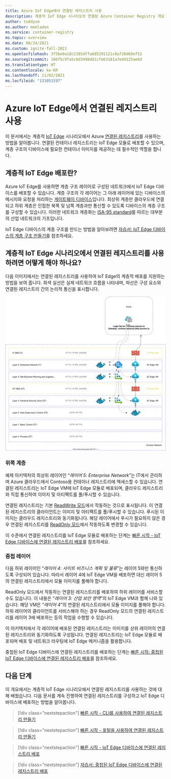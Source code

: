 ```yaml
---
title: Azure IoT Edge에서 연결된 레지스트리 사용
description: 계층적 IoT Edge 시나리오의 연결된 Azure Container Registry 개요
author: toddysm
ms.author: memladen
ms.service: container-registry
ms.topic: overview
ms.date: 08/24/2021
ms.custom: ignite-fall-2021
ms.openlocfilehash: 3f5be0a18c2185dffa685291121c8a730d60ef52
ms.sourcegitcommit: 106f5c9fa5c6d3498dd1cfe63181a7ed4125ae6d
ms.translationtype: HT
ms.contentlocale: ko-KR
ms.lasthandoff: 11/02/2021
ms.locfileid: "131053197"
---
```

# <a name="using-connected-registry-with-azure-iot-edge"></a>Azure IoT Edge에서 연결된 레지스트리 사용

이 문서에서는 계층적 [IoT Edge](../iot-edge/about-iot-edge.md) 시나리오에서 Azure [연결된 레지스트리](intro-connected-registry.md)를 사용하는 방법을 알아봅니다. 연결된 컨테이너 레지스트리는 IoT Edge 모듈로 배포할 수 있으며, 계층 구조의 디바이스에 필요한 컨테이너 이미지를 제공하는 데 필수적인 역할을 합니다.

## <a name="what-is-a-hierarchical-iot-edge-deployment"></a>계층적 IoT Edge 배포란?

Azure IoT Edge를 사용하면 계층 구조 레이어로 구성된 네트워크에서 IoT Edge 디바이스를 배포할 수 있습니다. 계층 구조의 각 레이어는 그 아래 레이어에 있는 디바이스의 메시지와 요청을 처리하는 [게이트웨이 디바이스](../iot-edge/iot-edge-as-gateway.md)입니다. 최상위 계층만 클라우드에 연결되고 하위 계층은 인접한 북쪽 및 남쪽 계층과만 통신할 수 있도록 디바이스의 계층 구조를 구성할 수 있습니다. 이러한 네트워크 계층화는 [ISA-95 standard](https://en.wikipedia.org/wiki/ANSI/ISA-95)를 따르는 대부분의 산업 네트워크의 기초입니다.

IoT Edge 디바이스의 계층 구조를 만드는 방법을 알아보려면 [자습서: IoT Edge 디바이스의 계층 구조 만들기][tutorial-nested-iot-edge]를 참조하세요.

## <a name="how-do-i-use-connected-registry-in-hierarchical-iot-edge-scenarios"></a>계층적 IoT Edge 시나리오에서 연결된 레지스트리를 사용하려면 어떻게 해야 하나요?

다음 이미지에서는 연결된 레지스트리를 사용하여 IoT Edge의 계층적 배포를 지원하는 방법을 보여 줍니다. 회색 실선은 실제 네트워크 흐름을 나타내며, 파선은 구성 요소와 연결된 레지스트리 간의 논리적 통신을 표시합니다.

![연결된 레지스트리 및 계층적 IoT Edge 배포](media/overview-connected-registry-and-iot-edge/connected-registry-iot-edge-overview.svg)

### <a name="top-layer"></a>위쪽 계층

예제 아키텍처의 최상위 레이어인 “*레이어 5: Enterprise Network*”는 IT에서 관리하며 Azure 클라우드에서 Contoso용 컨테이너 레지스트리에 액세스할 수 있습니다. 연결된 레지스트리는 IoT Edge VM에 IoT Edge 모듈로 배포되며, 클라우드 레지스트리와 직접 통신하여 이미지 및 아티팩트를 풀/푸시할 수 있습니다. 

연결된 레지스트리는 기본 [ReadWrite 모드](intro-connected-registry.md#modes)에서 작동하는 것으로 표시됩니다. 이 연결된 레지스트리의 클라이언트는 이미지 및 아티팩트를 풀/푸시할 수 있습니다. 푸시된 이미지는 클라우드 레지스트리와 동기화됩니다. 해당 레이어에서 푸시가 필요하지 않은 경우 연결된 레지스트리를 [ReadOnly 모드](intro-connected-registry.md#modes)에서 작동하도록 변경할 수 있습니다.

이 수준에서 연결된 레지스트리를 IoT Edge 모듈로 배포하는 단계는 [빠른 시작 - IoT Edge 디바이스에 연결된 레지스트리 배포][quickstart-deploy-connected-registry-iot-edge-cli]를 참조하세요.

### <a name="nested-layers"></a>중첩 레이어

다음 하위 레이어인 “*레이어 4: 사이트 비즈니스 계획 및 물류*”는 레이어 5와만 통신하도록 구성되어 있습니다. 따라서 레이어 4에 IoT Edge VM을 배포하면 대신 레이어 5의 연결된 레지스트리에서 모듈 이미지를 풀해야 합니다. 

ReadOnly 모드에서 작동하는 연결된 레지스트리를 배포하여 하위 레이어를 서비스할 수도 있습니다. 이 내용은 “*레이어 3: 산업 보안 영역*”의 IoT Edge VM과 함께 나와 있습니다. 해당 VM은 “*레이어 4*”의 연결된 레지스트리에서 모듈 이미지를 풀해야 합니다. 하위 레이어의 클라이언트를 서비스해야 하는 경우 ReadOnly 모드의 연결된 레지스트리를 레이어 3에 배포하는 등의 작업을 수행할 수 있습니다.

이 아키텍처에서 각 레이어에 배포된 연결된 레지스트리는 이미지를 상위 레이어의 연결된 레지스트리와 동기화하도록 구성됩니다. 연결된 레지스트리는 IoT Edge 모듈로 배포되며 배포 및 네트워크 라우팅에 IoT Edge 메커니즘을 활용합니다.

중첩된 IoT Edge 디바이스에 연결된 레지스트리를 배포하는 단계는 [빠른 시작: 중첩된 IoT Edge 디바이스에 연결된 레지스트리 배포][tutorial-deploy-connected-registry-nested-iot-edge-cli]를 참조하세요.

## <a name="next-steps"></a>다음 단계

이 개요에서는 계층적 IoT Edge 시나리오에서 연결된 레지스트리를 사용하는 것에 대해 배웠습니다. 다음 문서를 계속 진행하여 연결된 레지스트리를 구성하고 IoT Edge 디바이스에 배포하는 방법을 알아봅니다.

> [!div class="nextstepaction"]
> [빠른 시작 - CLI를 사용하여 연결된 레지스트리 만들기][quickstart-connected-registry-cli]

> [!div class="nextstepaction"]
> [빠른 시작 - 포털을 사용하여 연결된 레지스트리 만들기][quickstart-connected-registry-portal]

> [!div class="nextstepaction"]
> [빠른 시작 - IoT Edge 디바이스에 연결된 레지스트리 배포][quickstart-deploy-connected-registry-iot-edge-cli]

> [!div class="nextstepaction"]
> [자습서: 중첩된 IoT Edge 디바이스에 연결된 레지스트리 배포][tutorial-deploy-connected-registry-nested-iot-edge-cli]

<!-- LINKS - internal -->
[quickstart-connected-registry-cli]:quickstart-connected-registry-cli.md
[quickstart-connected-registry-portal]:quickstart-connected-registry-portal.md
[quickstart-deploy-connected-registry-iot-edge-cli]:quickstart-deploy-connected-registry-iot-edge-cli.md
[tutorial-nested-iot-edge]:../iot-edge/tutorial-nested-iot-edge.md
[tutorial-deploy-connected-registry-nested-iot-edge-cli]: tutorial-deploy-connected-registry-nested-iot-edge-cli.md

